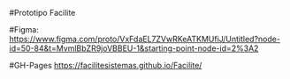#Prototipo Facilite

#Figma: 
https://www.figma.com/proto/VxFdaEL7ZVwRKeATKMUfiJ/Untitled?node-id=50-84&t=MvmlBbZR9joVBBEU-1&starting-point-node-id=2%3A2

#GH-Pages
https://facilitesistemas.github.io/Facilite/
